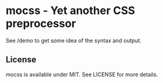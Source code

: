 # mocss - Yet another CSS preprocessor

See /demo to get some idea of the syntax and output.

## License

mocss is available under MIT. See LICENSE for more details.

